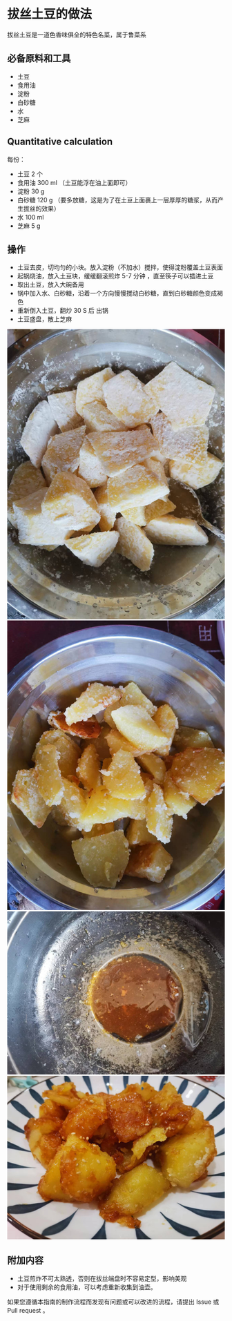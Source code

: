 # 拔丝土豆的做法

拔丝土豆是一道色香味俱全的特色名菜，属于鲁菜系

## 必备原料和工具

* 土豆
* 食用油
* 淀粉
* 白砂糖
* 水
* 芝麻

## Quantitative calculation

每份：

* 土豆 2 个
* 食用油 300 ml （土豆能浮在油上面即可）
* 淀粉 30 g
* 白砂糖 120 g （要多放糖，这是为了在土豆上面裹上一层厚厚的糖浆，从而产生拔丝的效果）
* 水 100 ml
* 芝麻 5 g

## 操作

* 土豆去皮，切均匀的小块。放入淀粉（不加水）搅拌，使得淀粉覆盖土豆表面
* 起锅烧油，放入土豆块，缓缓翻滚煎炸 5-7 分钟 ，直至筷子可以插进土豆
* 取出土豆，放入大碗备用
* 锅中加入水、白砂糖，沿着一个方向慢慢搅动白砂糖，直到白砂糖颜色变成褐色
* 重新倒入土豆，翻炒 30 S 后 出锅
* 土豆盛盘，散上芝麻

![示例菜成品](./1.jpeg)
![示例菜成品](./2.jpeg)
![示例菜成品](./3.jpeg)
![示例菜成品](./4.jpeg)

## 附加内容

* 土豆煎炸不可太熟透，否则在拔丝端盘时不容易定型，影响美观
* 对于使用剩余的食用油，可以考虑重新收集到油壶。

如果您遵循本指南的制作流程而发现有问题或可以改进的流程，请提出 Issue 或 Pull request 。
